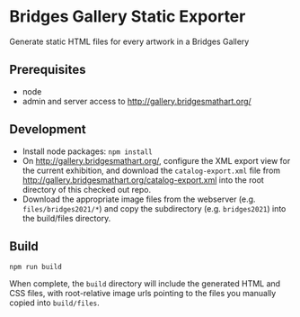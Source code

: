 # Bridges Gallery Static Exporter

Generate static HTML files for every artwork in a Bridges Gallery

## Prerequisites

- node
- admin and server access to http://gallery.bridgesmathart.org/

## Development

- Install node packages: `npm install`
- On http://gallery.bridgesmathart.org/, configure the XML export view for the current exhibition, and download the `catalog-export.xml` file from http://gallery.bridgesmathart.org/catalog-export.xml into the root directory of this checked out repo.
- Download the appropriate image files from the webserver (e.g. `files/bridges2021/*`) and copy the subdirectory (e.g. `bridges2021`) into the build/files directory.

## Build

`npm run build`

When complete, the `build` directory will include the generated HTML and CSS files, with root-relative image urls pointing to the files you manually copied into `build/files`.
